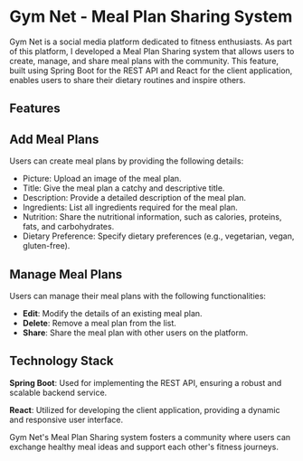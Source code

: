 # Gym Net - Meal Plan Sharing System

Gym Net is a social media platform dedicated to fitness enthusiasts. As part of this platform, I developed a Meal Plan Sharing system that allows users to create, manage, and share meal plans with the community. This feature, built using Spring Boot for the REST API and React for the client application, enables users to share their dietary routines and inspire others.

## Features

## Add Meal Plans

Users can create meal plans by providing the following details:

- Picture: Upload an image of the meal plan.
- Title: Give the meal plan a catchy and descriptive title.
- Description: Provide a detailed description of the meal plan.
- Ingredients: List all ingredients required for the meal plan.
- Nutrition: Share the nutritional information, such as calories, proteins, fats, and carbohydrates.
- Dietary Preference: Specify dietary preferences (e.g., vegetarian, vegan, gluten-free).
  
## Manage Meal Plans

Users can manage their meal plans with the following functionalities:

- **Edit**: Modify the details of an existing meal plan.<br>
- **Delete**: Remove a meal plan from the list.<br>
- **Share**: Share the meal plan with other users on the platform.

## Technology Stack

**Spring Boot**: Used for implementing the REST API, ensuring a robust and scalable backend service.<br>

**React**: Utilized for developing the client application, providing a dynamic and responsive user interface.

Gym Net's Meal Plan Sharing system fosters a community where users can exchange healthy meal ideas and support each other's fitness journeys.
